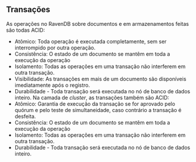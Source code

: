 ## Transações
As operações no RavenDB sobre documentos e em armazenamentos feitas são todas ACID:
 - Atômico: Toda operação é executada completamente, sem ser interrompido por outra operação.
 - Consistência: O estado de um documento se mantêm em toda a execução da operação
 - Isolamento: Todas as operações em uma transação não interferem em outra transação.
 - Visibilidade: As transações em mais de um documento são disponíveis imediatamente após o registro. 
 - Durabilidade - Toda transação será executada no nó de banco de dados inteiro.
Na camada de *cluster*, as transações também são ACID:
 - Atômico: Garantia de execução da transação se for aprovado pelo quórum e pelo teste de simultaneidade, caso contrário a transação é desfeita.
 - Consistência: O estado de um documento se mantêm em toda a execução da operação
 - Isolamento: Todas as operações em uma transação não interferem em outra transação.
 - Durabilidade - Toda transação será executada no nó de banco de dados inteiro.
<!--stackedit_data:
eyJoaXN0b3J5IjpbLTE2OTA4NDYzNzgsMzY1Mzg3MTk0LC0yNj
A1MjE3NzhdfQ==
-->